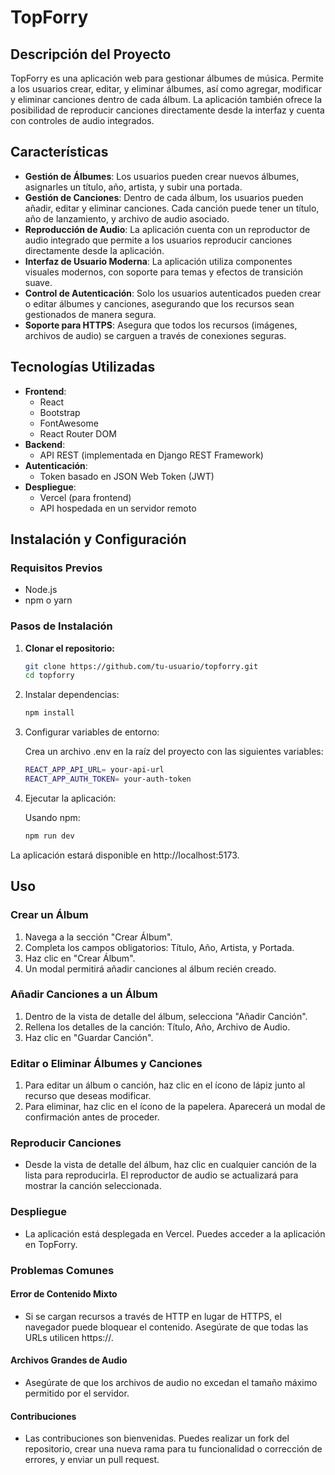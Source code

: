 # TopForry

## Descripción del Proyecto

TopForry es una aplicación web para gestionar álbumes de música. Permite a los usuarios crear, editar, y eliminar álbumes, así como agregar, modificar y eliminar canciones dentro de cada álbum. La aplicación también ofrece la posibilidad de reproducir canciones directamente desde la interfaz y cuenta con controles de audio integrados.

## Características

- **Gestión de Álbumes**: Los usuarios pueden crear nuevos álbumes, asignarles un título, año, artista, y subir una portada.
- **Gestión de Canciones**: Dentro de cada álbum, los usuarios pueden añadir, editar y eliminar canciones. Cada canción puede tener un título, año de lanzamiento, y archivo de audio asociado.
- **Reproducción de Audio**: La aplicación cuenta con un reproductor de audio integrado que permite a los usuarios reproducir canciones directamente desde la aplicación.
- **Interfaz de Usuario Moderna**: La aplicación utiliza componentes visuales modernos, con soporte para temas y efectos de transición suave.
- **Control de Autenticación**: Solo los usuarios autenticados pueden crear o editar álbumes y canciones, asegurando que los recursos sean gestionados de manera segura.
- **Soporte para HTTPS**: Asegura que todos los recursos (imágenes, archivos de audio) se carguen a través de conexiones seguras.

## Tecnologías Utilizadas

- **Frontend**: 
  - React
  - Bootstrap
  - FontAwesome
  - React Router DOM
- **Backend**: 
  - API REST (implementada en Django REST Framework)
- **Autenticación**: 
  - Token basado en JSON Web Token (JWT)
- **Despliegue**:
  - Vercel (para frontend)
  - API hospedada en un servidor remoto

## Instalación y Configuración

### Requisitos Previos

- Node.js
- npm o yarn

### Pasos de Instalación

1. **Clonar el repositorio:**

    ```bash
   git clone https://github.com/tu-usuario/topforry.git
   cd topforry
    ```

2. Instalar dependencias:

    ```bash
    npm install
    ```

3. Configurar variables de entorno:

    Crea un archivo .env en la raíz del proyecto con las siguientes variables:

    ```bash
    REACT_APP_API_URL= your-api-url
    REACT_APP_AUTH_TOKEN= your-auth-token
    ```

4. Ejecutar la aplicación:

    Usando npm:

    ```bash
    npm run dev
    ```

La aplicación estará disponible en http://localhost:5173.

## Uso
### Crear un Álbum
1. Navega a la sección "Crear Álbum".
2. Completa los campos obligatorios: Título, Año, Artista, y Portada.
3. Haz clic en "Crear Álbum".
4. Un modal permitirá añadir canciones al álbum recién creado.

### Añadir Canciones a un Álbum
1. Dentro de la vista de detalle del álbum, selecciona "Añadir Canción".
2. Rellena los detalles de la canción: Título, Año, Archivo de Audio.
3. Haz clic en "Guardar Canción".

### Editar o Eliminar Álbumes y Canciones
1. Para editar un álbum o canción, haz clic en el ícono de lápiz junto al recurso que deseas modificar.
2. Para eliminar, haz clic en el ícono de la papelera. Aparecerá un modal de confirmación antes de proceder.

### Reproducir Canciones
* Desde la vista de detalle del álbum, haz clic en cualquier canción de la lista para reproducirla. El reproductor de audio se actualizará para mostrar la canción seleccionada.

### Despliegue
* La aplicación está desplegada en Vercel. Puedes acceder a la aplicación en TopForry.

### Problemas Comunes
#### Error de Contenido Mixto
* Si se cargan recursos a través de HTTP en lugar de HTTPS, el navegador puede bloquear el contenido. Asegúrate de que todas las URLs utilicen https://.

#### Archivos Grandes de Audio
* Asegúrate de que los archivos de audio no excedan el tamaño máximo permitido por el servidor.

#### Contribuciones
* Las contribuciones son bienvenidas. Puedes realizar un fork del repositorio, crear una nueva rama para tu funcionalidad o corrección de errores, y enviar un pull request.
